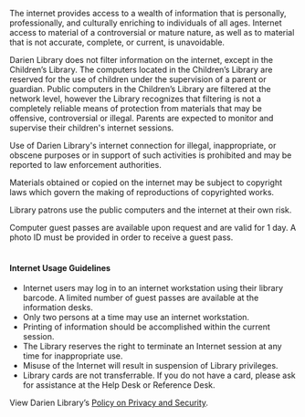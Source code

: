 The internet provides access to a wealth of information that is personally, professionally, and culturally enriching to individuals of all ages. Internet access to material of a controversial or mature nature, as well as to material that is not accurate, complete, or current, is unavoidable.

Darien Library does not filter information on the internet, except in the Children’s Library. The computers located in the Children’s Library are reserved for the use of children under the supervision of a parent or guardian. Public computers in the Children’s Library are filtered at the network level, however the Library recognizes that filtering is not a completely reliable means of protection from materials that may be offensive, controversial or illegal. Parents are expected to monitor and supervise their children's internet sessions.

Use of Darien Library's internet connection for illegal, inappropriate, or obscene purposes or in support of such activities is prohibited and may be reported to law enforcement authorities.

Materials obtained or copied on the internet may be subject to copyright laws which govern the making of reproductions of copyrighted works.

Library patrons use the public computers and the internet at their own risk.

Computer guest passes are available upon request and are valid for 1 day. A photo ID must be provided in order to receive a guest pass.
<br />
<br />

<h4><i class="fa fa-chevron-right"></i> Internet Usage Guidelines</h4>

* Internet users may log in to an internet workstation using their library barcode. A limited number of guest passes are available at the information desks.
* Only two persons at a time may use an internet workstation.
* Printing of information should be accomplished within the current session.
* The Library reserves the right to terminate an Internet session at any time for inappropriate use.
* Misuse of the Internet will result in suspension of Library privileges.
* Library cards are not transferrable. If you do not have a card, please ask for assistance at the Help Desk or Reference Desk.

<div class="margin-bottom-20"></div>

View Darien Library’s [Policy on Privacy and Security](/privacy-policy "Policy on Privacy and Security").

<div class="margin-bottom-20"></div>